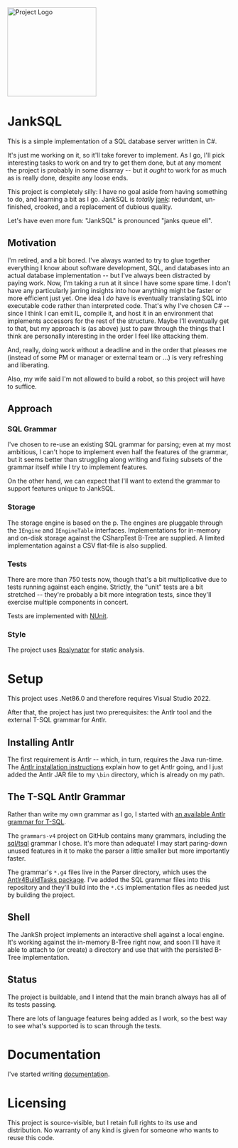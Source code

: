 <img src="docs/pics/logo.png" alt="Project Logo" width=200>

# JankSQL

This is a simple implementation of a SQL database server written in C#.

It's just me working on it, so it'll take forever to implement. As I go, I'll pick interesting tasks to work on and try to get them done, but at any moment the project is probably in some disarray -- but it *ought* to work for as much as is really done, despite any loose ends.

This project is completely silly: I have no goal aside from having something to do, and learning a bit as I go. JankSQL is *totally* [jank](https://www.urbandictionary.com/define.php?term=jank): redundant, un-finished, crooked, and a replacement of dubious quality.

Let's have even more fun: "JankSQL" is pronounced "janks queue ell".

## Motivation

I'm retired, and a bit bored. I've always wanted to try to glue together everything I know about software development, SQL, and databases into an actual database implementation -- but I've always been distracted by paying work. Now, I'm taking a run at it since I have some spare time. I don't have any particularly jarring insights into how anything might be faster or more efficient just yet. One idea I *do* have is eventually translating SQL into executable code rather than interpreted code. That's why I've chosen C# -- since I think I can emit IL, compile it, and host it in an environment that implements accessors for the rest of the structure.  Maybe I'll eventually get to that, but my approach is (as above) just to paw through the things that I think are personally interesting in the order I feel like attacking them.

And, really, doing work without a deadline and in the order that pleases me (instead of some PM or manager or external team or ...) is very refreshing and liberating.

Also, my wife said I'm not allowed to build a robot, so this project will have to suffice.

## Approach

### SQL Grammar

I've chosen to re-use an existing SQL grammar for parsing; even at my most ambitious, I can't hope to implement even half the features of the grammar, but it seems better than struggling along writing and fixing subsets of the grammar itself while I try to implement features.

On the other hand, we can expect that I'll want to extend the grammar to support features unique to JankSQL.

### Storage

The storage engine is based on the p. The engines are pluggable through the `IEngine` and `IEngineTable` interfaces. Implementations for in-memory and on-disk storage against the CSharpTest B-Tree are supplied. A limited implementation against a CSV flat-file is also supplied.

### Tests

There are more than 750 tests now, though that's a bit multiplicative due to tests running against each engine. Strictly, the "unit" tests are a bit stretched -- they're probably a bit more integration tests, since they'll exercise multiple components in concert.

Tests are implemented with [NUnit](https://github.com/nunit/nunit).

### Style

The project uses [Roslynator](https://josefpihrt.github.io/docs/roslynator/) for static analysis.

# Setup 

This project uses .Net86.0 and therefore requires Visual Studio 2022.

After that, the project has just two prerequisites: the Antlr tool and the external T-SQL grammar for Antlr.

## Installing Antlr
The first requirement is Antlr -- which, in turn, requires the Java run-time. The [Antlr installation instructions](https://github.com/antlr/antlr4/blob/master/doc/getting-started.md) explain how to get Antlr going, and I just added the Antlr JAR file to my `\bin` directory, which is already on my path.

## The T-SQL Antlr Grammar
Rather than write my own grammar as I go, I started with [an available Antlr grammar for T-SQL](https://github.com/antlr/grammars-v4/tree/master/sql/tsql). 

The `grammars-v4` project on GitHub contains many grammars, including the [sql/tsql](https://github.com/antlr/grammars-v4/tree/master/sql/tsql) grammar I chose. It's more than adequate! I may start paring-down unused features in it to make the parser a little smaller but more importantly faster.

The grammar's `*.g4` files live in the Parser directory, which uses the [Antlr4BuildTasks package](https://github.com/kaby76/Antlr4BuildTasks). I've added the SQL grammar files into this repository and they'll build into the `*.CS` implementation files as needed just by building the project.

## Shell

The JankSh project implements an interactive shell against a local engine. It's working against the in-memory B-Tree right now, and soon I'll have it able to attach to (or create) a directory and use that with the persisted B-Tree implementation.

## Status
The project is buildable, and I intend that the main branch always has all of its tests passing.

There are lots of language features being added as I work, so the best way to see what's supported is to scan through the tests.

# Documentation

I've started writing [documentation](docs/index.md).

# Licensing

This project is source-visible, but I retain full rights to its use and distribution. No warranty of any kind is given for someone who wants to reuse this code.

